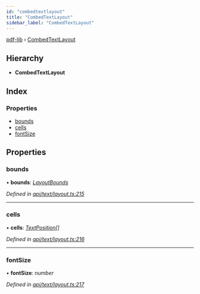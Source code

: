```yaml
---
id: "combedtextlayout"
title: "CombedTextLayout"
sidebar_label: "CombedTextLayout"
---
```


[pdf-lib](../index.md) › [CombedTextLayout](combedtextlayout.md)

## Hierarchy

* **CombedTextLayout**

## Index

### Properties

* [bounds](combedtextlayout.md#bounds)
* [cells](combedtextlayout.md#cells)
* [fontSize](combedtextlayout.md#fontsize)

## Properties

###  bounds

• **bounds**: *[LayoutBounds](layoutbounds.md)*

*Defined in [api/text/layout.ts:215](https://github.com/Hopding/pdf-lib/blob/b8a44bd/src/api/text/layout.ts#L215)*

___

###  cells

• **cells**: *[TextPosition](textposition.md)[]*

*Defined in [api/text/layout.ts:216](https://github.com/Hopding/pdf-lib/blob/b8a44bd/src/api/text/layout.ts#L216)*

___

###  fontSize

• **fontSize**: *number*

*Defined in [api/text/layout.ts:217](https://github.com/Hopding/pdf-lib/blob/b8a44bd/src/api/text/layout.ts#L217)*
